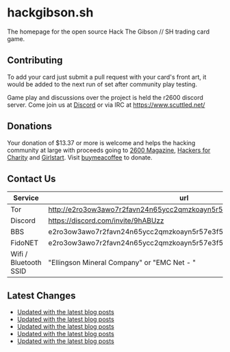 # hackgibson.sh
The homepage for the open source Hack The Gibson // SH trading card game.


## Contributing

To add your card just submit a pull request with your card's front art, it would be added to the next run of set after community play testing.

Game play and discussions over the project is held the r2600 discord server. Come join us at [Discord](https://discord.com/invite/9hABUzz) or via IRC at https://www.scuttled.net/


## Donations

Your donation of $13.37 or more is welcome and helps the hacking community at large with proceeds going to [2600 Magazine](https://2600.com/), [Hackers for Charity](https://hackersforcharity.org) and [Girlstart](https://girlstart.org).  Visit [buymeacoffee](https://www.buymeacoffee.com/hackgibson.sh) to donate.


## Contact Us

Service | url
-|-
Tor | http://e2ro3ow3awo7r2favn24n65ycc2qmzkoayn5r57e3f56nvjwdcgg32ad.onion
Discord | https://discord.com/invite/9hABUzz
BBS | e2ro3ow3awo7r2favn24n65ycc2qmzkoayn5r57e3f56nvjwdcgg32ad.onion:23
FidoNET | e2ro3ow3awo7r2favn24n65ycc2qmzkoayn5r57e3f56nvjwdcgg32ad.onion:24554
Wifi / Bluetooth SSID | "Ellingson Mineral Company" or "EMC Net - <fidonet address>"

## Latest Changes
<!-- BLOG-POST-LIST:START -->
- [Updated with the latest blog posts](https://github.com/DFW2600/hackgibson.sh/commit/15baca99959ff004914a69e0bb3fc0a696efecf0)
- [Updated with the latest blog posts](https://github.com/DFW2600/hackgibson.sh/commit/61bdde50cf7c7f90ff0fb60fad19281ad00c9b7a)
- [Updated with the latest blog posts](https://github.com/DFW2600/hackgibson.sh/commit/a9c60618b439b125d7616f8a70dda2547ab3ffbb)
- [Updated with the latest blog posts](https://github.com/DFW2600/hackgibson.sh/commit/55a8496cd408b3a40213889c2e5ff8c58cec7529)
- [Updated with the latest blog posts](https://github.com/DFW2600/hackgibson.sh/commit/c4bf20c9bd83137e7b04ce3f9c5238c77ff863eb)
<!-- BLOG-POST-LIST:END -->
